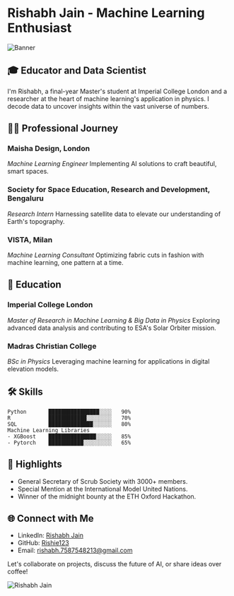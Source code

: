 
# Rishabh Jain - Machine Learning Enthusiast

![Banner](https://via.placeholder.com/900x300.png?text=Rishabh's+Profile)

## 🎓 Educator and Data Scientist
I'm Rishabh, a final-year Master's student at Imperial College London and a researcher at the heart of machine learning's application in physics. I decode data to uncover insights within the vast universe of numbers.

## 👨‍💻 Professional Journey

### Maisha Design, London
*Machine Learning Engineer*
Implementing AI solutions to craft beautiful, smart spaces.

### Society for Space Education, Research and Development, Bengaluru
*Research Intern*
Harnessing satellite data to elevate our understanding of Earth's topography.

### VISTA, Milan
*Machine Learning Consultant*
Optimizing fabric cuts in fashion with machine learning, one pattern at a time.

## 🚀 Education

### Imperial College London
*Master of Research in Machine Learning & Big Data in Physics*
Exploring advanced data analysis and contributing to ESA's Solar Orbiter mission.

### Madras Christian College
*BSc in Physics*
Leveraging machine learning for applications in digital elevation models.

## 🛠 Skills
```plaintext
Python       ████████████████░░░░   90%
R            ████████████░░░░░░░░   70%
SQL          ██████████████░░░░░░   80%
Machine Learning Libraries
- XGBoost    ███████████████░░░░░   85%
- Pytorch    ███████████░░░░░░░░░   65%
```

## 🌟 Highlights
- General Secretary of Scrub Society with 3000+ members.
- Special Mention at the International Model United Nations.
- Winner of the midnight bounty at the ETH Oxford Hackathon.

## 🌐 Connect with Me
- LinkedIn: [Rishabh Jain](https://www.linkedin.com/in/rishabhjainphysics/)
- GitHub: [Rishie123](https://github.com/Rishie123)
- Email: [rishabh.7587548213@gmail.com](mailto:rishabh.7587548213@gmail.com)

Let's collaborate on projects, discuss the future of AI, or share ideas over coffee!

![Rishabh Jain](https://via.placeholder.com/413x531.png?text=Your+Image+Here)


<!--
**Rishie123/Rishie123** is a ✨ _special_ ✨ repository because its `README.md` (this file) appears on your GitHub profile.

Here are some ideas to get you started:

- 🔭 I’m currently working on ...
- 🌱 I’m currently learning ...
- 👯 I’m looking to collaborate on ...
- 🤔 I’m looking for help with ...
- 💬 Ask me about ...
- 📫 How to reach me: ...
- 😄 Pronouns: ...
- ⚡ Fun fact: ...
-->
